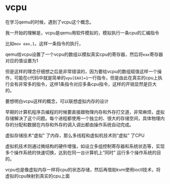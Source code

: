 # vcpu

在学习qemu的时候，遇到了vcpu这个概念。

我一开始的理解是，vcpu是qemu用软件模拟的，模拟执行一条cpu的汇编指令

比如`mov eax,1`，这样一条指令的执行，

qemu给vcpu设置了一个vcpu的数组以模拟真实cpu的寄存器，然后将`eax`寄存器对应的值设置为1

但是这样的理念仔细想之后是非常错误的，因为要给vcpu的数组赋值这样一个操作，可能在c代码中就是简单的`vpu[EAX]=1`一行指令，但是由此在真实的cpu上执行会有非常多的指令，这样1条指令对应多条cpu指令，这样的开销显然是巨大的。

要想明白vcpu这样的概念，可以联想虚拟内存的设计

早期的计算机程序员编程的时候要直接跟物理内存和外存打交道，非常麻烦，虚拟存储解决了这个问题。每个进程都使用一个独立的、很大的存储空间，具体物理内存的分配和数据在内存和外存的调入调出都由操作系统自动完成。

虚拟存储技术“虚拟” 了内存，那么多线程和虚拟机技术则“虚拟” 了CPU

虚拟机技术则通过微结构的硬件增强，如设立多组控制寄存器和系统状态等，实现多个操作系统的快速切换，达到在同一台计算机上“同时” 运行多个操作系统的目的。

vcpu也是像虚拟内存一样将cpu的状态存储，然后再借助kvm使用ioctl技术，将虚拟的cpu映射到真实的cpu上面